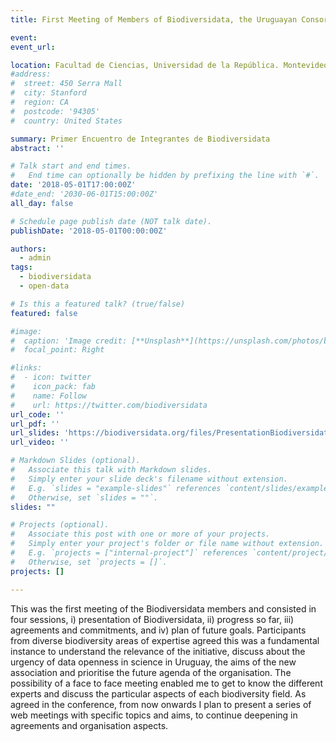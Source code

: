 ```yaml
---
title: First Meeting of Members of Biodiversidata, the Uruguayan Consortium of Biodiversity Data

event:
event_url:

location: Facultad de Ciencias, Universidad de la República. Montevideo, Uruguay
#address:
#  street: 450 Serra Mall
#  city: Stanford
#  region: CA
#  postcode: '94305'
#  country: United States

summary: Primer Encuentro de Integrantes de Biodiversidata
abstract: ''

# Talk start and end times.
#   End time can optionally be hidden by prefixing the line with `#`.
date: '2018-05-01T17:00:00Z'
#date_end: '2030-06-01T15:00:00Z'
all_day: false

# Schedule page publish date (NOT talk date).
publishDate: '2018-05-01T00:00:00Z'

authors:
  - admin
tags:
  - biodiversidata
  - open-data

# Is this a featured talk? (true/false)
featured: false

#image:
#  caption: 'Image credit: [**Unsplash**](https://unsplash.com/photos/bzdhc5b3Bxs)'
#  focal_point: Right

#links:
#  - icon: twitter
#    icon_pack: fab
#    name: Follow
#    url: https://twitter.com/biodiversidata
url_code: ''
url_pdf: ''
url_slides: 'https://biodiversidata.org/files/PresentationBiodiversidata.pdf'
url_video: ''

# Markdown Slides (optional).
#   Associate this talk with Markdown slides.
#   Simply enter your slide deck's filename without extension.
#   E.g. `slides = "example-slides"` references `content/slides/example-slides.md`.
#   Otherwise, set `slides = ""`.
slides: ""

# Projects (optional).
#   Associate this post with one or more of your projects.
#   Simply enter your project's folder or file name without extension.
#   E.g. `projects = ["internal-project"]` references `content/project/deep-learning/index.md`.
#   Otherwise, set `projects = []`.
projects: []

---
```


This was the first meeting of the Biodiversidata members and consisted in four sessions, i) presentation of Biodiversidata, ii) progress so far, iii) agreements and commitments, and iv) plan of future goals. Participants from diverse biodiversity areas of expertise agreed this was a fundamental instance to understand the relevance of the initiative, discuss about the urgency of data openness in science in Uruguay, the aims of the new association and prioritise the future agenda of the organisation. The possibility of a face to face meeting enabled me to get to know the different experts and discuss the particular aspects of each biodiversity field. As agreed in the conference, from now onwards I plan to present a series of web meetings with specific topics and aims, to continue deepening in agreements and organisation aspects.
